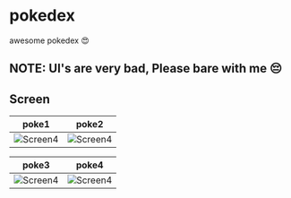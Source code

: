 # pokedex
awesome pokedex :heart_eyes:

## NOTE: UI's are very bad, Please bare with me :pensive:

## Screen

poke1             |  poke2
:-------------------------:|:-------------------------:
![Screen4](../master/pokedex/pokemon1.png)  |  ![Screen4](../master/pokedex/pokemon.png)


poke3             |  poke4
:-------------------------:|:-------------------------:
![Screen4](../master/pokedex/poke2.png)  |  ![Screen4](../master/pokedex/poke3.png)

